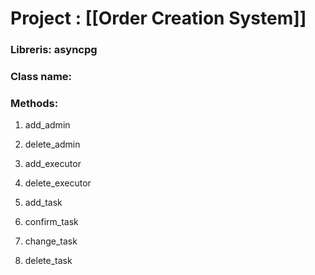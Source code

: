 # Project : [[Order Creation System]]

### Libreris: asyncpg

### Class name: 

### Methods:

1. add_admin

2. delete_admin

3. add_executor

4. delete_executor

5. add_task

6. confirm_task

7. change_task

8. delete_task
